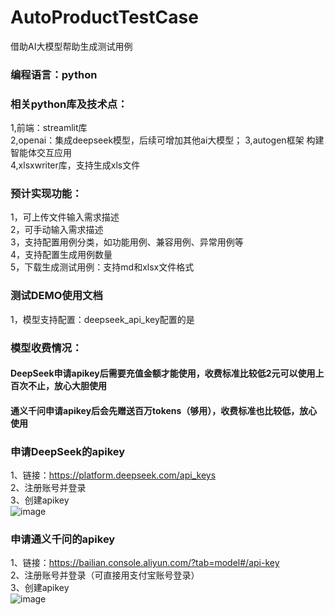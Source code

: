 # AutoProductTestCase
借助AI大模型帮助生成测试用例

### 编程语言：python
### 相关python库及技术点：
1,前端：streamlit库  
2,openai：集成deepseek模型，后续可增加其他ai大模型；
3,autogen框架 构建智能体交互应用  
4,xlsxwriter库，支持生成xls文件  

### 预计实现功能：
1，可上传文件输入需求描述  
2，可手动输入需求描述  
3，支持配置用例分类，如功能用例、兼容用例、异常用例等  
4，支持配置生成用例数量  
5，下载生成测试用例：支持md和xlsx文件格式  

### 测试DEMO使用文档
1，模型支持配置：deepseek_api_key配置的是


### 模型收费情况：
#### DeepSeek申请apikey后需要充值金额才能使用，收费标准比较低2元可以使用上百次不止，放心大胆使用
#### 通义千问申请apikey后会先赠送百万tokens（够用），收费标准也比较低，放心使用

### 申请DeepSeek的apikey
1、链接：https://platform.deepseek.com/api_keys<br>
2、注册账号并登录<br>
3、创建apikey<br>
![image](https://github.com/user-attachments/assets/28310179-7263-4abc-a3e6-6e5599808fe5)


### 申请通义千问的apikey
1、链接：https://bailian.console.aliyun.com/?tab=model#/api-key<br>
2、注册账号并登录（可直接用支付宝账号登录）<br>
3、创建apikey<br>
![image](https://github.com/user-attachments/assets/9e42f4c5-d4c6-4baf-b18e-dc184bb9a507)
